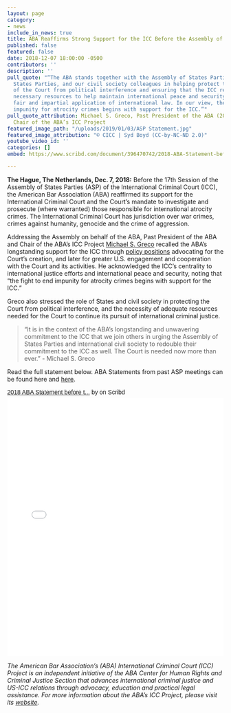 ```yaml
---
layout: page
category:
- news
include_in_news: true
title: ABA Reaffirms Strong Support for the ICC Before the Assembly of States Parties
published: false
featured: false
date: 2018-12-07 18:00:00 -0500
contributors: ''
description: ''
pull_quote: "“The ABA stands together with the Assembly of States Parties, individual
  States Parties, and our civil society colleagues in helping protect the independence
  of the Court from political interference and ensuring that the ICC receives all
  necessary resources to help maintain international peace and security through the
  fair and impartial application of international law. In our view, the fight to end
  impunity for atrocity crimes begins with support for the ICC.”"
pull_quote_attribution: Michael S. Greco, Past President of the ABA (2005-2006) and
  Chair of the ABA’s ICC Project
featured_image_path: "/uploads/2019/01/03/ASP Statement.jpg"
featured_image_attribution: "© CICC | Syd Boyd (CC-by-NC-ND 2.0)"
youtube_video_id: ''
categories: []
embed: https://www.scribd.com/document/396470742/2018-ABA-Statement-before-the-Assembly-of-States-Parties-of-the-International-Criminal-Court

---
```

**The Hague, The Netherlands, Dec. 7, 2018:** Before the 17th Session of the Assembly of States Parties (ASP) of the International Criminal Court (ICC), the American Bar Association (ABA) reaffirmed its support for the International Criminal Court and the Court’s mandate to investigate and prosecute (where warranted) those responsible for international atrocity crimes. The International Criminal Court has jurisdiction over war crimes, crimes against humanity, genocide and the crime of aggression.

Addressing the Assembly on behalf of the ABA, Past President of the ABA and Chair of the ABA’s ICC Project [Michael S. Greco](https://www.aba-icc.org/board-of-advisors/michael-s-greco/) recalled the ABA’s longstanding support for the ICC through [policy positions](https://www.aba-icc.org/the-aba-icc-project/aba-policy-on-the-icc/) advocating for the Court’s creation, and later for greater U.S. engagement and cooperation with the Court and its activities. He acknowledged the ICC’s centrality to international justice efforts and international peace and security, noting that “the fight to end impunity for atrocity crimes begins with support for the ICC.”

Greco also stressed the role of States and civil society in protecting the Court from political interference, and the necessity of adequate resources needed for the Court to continue its pursuit of international criminal justice.

> “It is in the context of the ABA’s longstanding and unwavering commitment to the ICC that we join others in urging the Assembly of States Parties and international civil society to redouble their commitment to the ICC as well. The Court is needed now more than ever.” - Michael S. Greco

Read the full statement below. ABA Statements from past ASP meetings can be found here and [here](https://www.international-criminal-justice-today.org/news/aba-stresses-the-importance-of-judicial-independence-and-empowerment-before-the-icc-assembly-of-states-parties/).

<p  style="   margin: 12px auto 6px auto;   font-family: Helvetica,Arial,Sans-serif;   font-style: normal;   font-variant: normal;   font-weight: normal;   font-size: 14px;   line-height: normal;   font-size-adjust: none;   font-stretch: normal;   -x-system-font: none;   display: block;"   ><a title="View 2018 ABA Statement before the Assembly of States Parties of the International Criminal Court on Scribd" href="[https://www.scribd.com/document/396470742/2018-ABA-Statement-before-the-Assembly-of-States-Parties-of-the-International-Criminal-Court#from_embed](https://www.scribd.com/document/396470742/2018-ABA-Statement-before-the-Assembly-of-States-Parties-of-the-International-Criminal-Court#from_embed "https://www.scribd.com/document/396470742/2018-ABA-Statement-before-the-Assembly-of-States-Parties-of-the-International-Criminal-Court#from_embed")"  style="text-decoration: underline;">2018 ABA Statement before t...</a> by <a title="View 's profile on Scribd" href="undefined#from_embed"  style="text-decoration: underline;"></a> on Scribd</p><iframe class="scribd_iframe_embed" title="2018 ABA Statement before the Assembly of States Parties of the International Criminal Court" src="[https://www.scribd.com/embeds/396470742/content?start_page=1&view_mode=scroll&show_recommendations=false&access_key=key-lJcWJkCzm02ULTIk5Dor](https://www.scribd.com/embeds/396470742/content?start_page=1&view_mode=scroll&show_recommendations=false&access_key=key-lJcWJkCzm02ULTIk5Dor "https://www.scribd.com/embeds/396470742/content?start_page=1&view_mode=scroll&show_recommendations=false&access_key=key-lJcWJkCzm02ULTIk5Dor")" data-auto-height="true" data-aspect-ratio="null" scrolling="no" width="100%" height="600" frameborder="0"></iframe>

_The American Bar Association’s (ABA) International Criminal Court (ICC) Project is an independent initiative of the ABA Center for Human Rights and Criminal Justice Section that advances international criminal justice and US-ICC relations through advocacy, education and practical legal assistance. For more information about the ABA’s ICC Project, please visit its_ [_website_](https://www.aba-icc.org/)_._